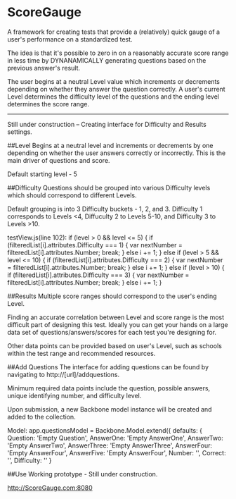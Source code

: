 # ScoreGauge

A framework for creating tests that provide a (relatively) quick gauge of a user's performance on a standardized test. 

The idea is that it's possible to zero in on a reasonably accurate score range in less time by DYNANAMICALLY generating questions based on the previous answer's result.

The user begins at a neutral Level value which increments or decrements depending on whether they answer the question correctly. A user's current Level determines the difficulty level of the questions and the ending level determines the score range. 

---
Still under construction – Creating interface for Difficulty and Results settings. 

##Level
Begins at a neutral level and increments or decrements by one depending on whether the user answers correctly or incorrectly. This is the main driver of questions and score. 

Default starting level - 5

##Difficulty
Questions should be grouped into various Difficulty levels which should correspond to different Levels. 

Default grouping is into 3 Difficulty buckets - 1, 2, and 3. Difficulty 1 corresponds to Levels <4, Diffuculty 2 to Levels 5-10, and Difficulty 3 to Levels >10. 

testView.js(line 102): 
if (level > 0 && level <= 5) {
                if (filteredList[i].attributes.Difficulty === 1) {
                    var nextNumber = filteredList[i].attributes.Number;
                    break;
                } else i += 1;
            } else if (level > 5 && level <= 10) {
                if (filteredList[i].attributes.Difficulty === 2) {
                    var nextNumber = filteredList[i].attributes.Number;
                    break;
                } else i += 1;
            } else if (level > 10) {
                if (filteredList[i].attributes.Difficulty === 3) {
                    var nextNumber = filteredList[i].attributes.Number;
                    break;
                } else i += 1;
            }


##Results
Multiple score ranges should correspond to the user's ending Level.

Finding an accurate correlation between Level and score range is the most difficult part of designing this test. Ideally you can get your hands on a large data set of questions/answers/scores for each test you're designing for. 

Other data points can be provided based on user's Level, such as schools within the test range and recommended resources. 

##Add Questions
The interface for adding questions can be found by navigating to http://[url]/addquestions. 

Minimum required data points include the question, possible answers, unique identifying number, and difficulty level. 

Upon submission, a new Backbone model instance will be created and added to the collection. 

Model: 
app.questionsModel = Backbone.Model.extend({
    defaults: {
        Question: 'Empty Question',
        AnswerOne: 'Empty AnswerOne',
        AnswerTwo: 'Empty AnswerTwo',
        AnswerThree: 'Empty AnswerThree',
        AnswerFour: 'Empty AnswerFour',
        AnswerFive: 'Empty AnswerFour',
        Number: '',
        Correct: '',
        Difficulty: ''
    }


##Use 
Working prototype - Still under construction. 

http://ScoreGauge.com:8080




